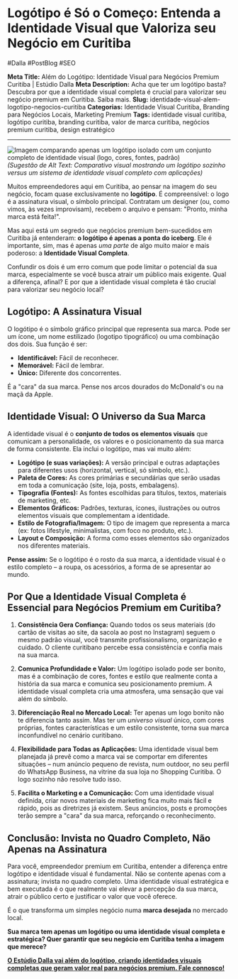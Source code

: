 # Logótipo é Só o Começo: Entenda a Identidade Visual que Valoriza seu Negócio em Curitiba

#Dalla #PostBlog #SEO 

**Meta Title:** Além do Logótipo: Identidade Visual para Negócios Premium Curitiba | Estúdio Dalla
**Meta Description:** Acha que ter um logótipo basta? Descubra por que a identidade visual completa é crucial para valorizar seu negócio premium em Curitiba. Saiba mais.
**Slug:** identidade-visual-alem-logotipo-negocios-curitiba
**Categorias:** Identidade Visual Curitiba, Branding para Negócios Locais, Marketing Premium
**Tags:** identidade visual curitiba, logótipo curitiba, branding curitiba, valor de marca curitiba, negócios premium curitiba, design estratégico

---

![Imagem comparando apenas um logótipo isolado com um conjunto completo de identidade visual (logo, cores, fontes, padrão)](placeholder_imagem_logo_vs_identidade.jpg) *(Sugestão de Alt Text: Comparativo visual mostrando um logótipo sozinho versus um sistema de identidade visual completo com aplicações)*

Muitos empreendedores aqui em Curitiba, ao pensar na imagem do seu negócio, focam quase exclusivamente no **logótipo**. É compreensível: o logo é a assinatura visual, o símbolo principal. Contratam um designer (ou, como vimos, às vezes improvisam), recebem o arquivo e pensam: "Pronto, minha marca está feita!".

Mas aqui está um segredo que negócios premium bem-sucedidos em Curitiba já entenderam: **o logótipo é apenas a ponta do iceberg**. Ele é importante, sim, mas é apenas *uma parte* de algo muito maior e mais poderoso: a **Identidade Visual Completa**.

Confundir os dois é um erro comum que pode limitar o potencial da sua marca, especialmente se você busca atrair um público mais exigente. Qual a diferença, afinal? E por que a identidade visual completa é tão crucial para valorizar seu negócio local?

## Logótipo: A Assinatura Visual

O logótipo é o símbolo gráfico principal que representa sua marca. Pode ser um ícone, um nome estilizado (logotipo tipográfico) ou uma combinação dos dois. Sua função é ser:

*   **Identificável:** Fácil de reconhecer.
*   **Memorável:** Fácil de lembrar.
*   **Único:** Diferente dos concorrentes.

É a "cara" da sua marca. Pense nos arcos dourados do McDonald's ou na maçã da Apple.

## Identidade Visual: O Universo da Sua Marca

A identidade visual é o **conjunto de todos os elementos visuais** que comunicam a personalidade, os valores e o posicionamento da sua marca de forma consistente. Ela inclui o logótipo, mas vai muito além:

*   **Logótipo (e suas variações):** A versão principal e outras adaptações para diferentes usos (horizontal, vertical, só símbolo, etc.).
*   **Paleta de Cores:** As cores primárias e secundárias que serão usadas em toda a comunicação (site, loja, posts, embalagens).
*   **Tipografia (Fontes):** As fontes escolhidas para títulos, textos, materiais de marketing, etc.
*   **Elementos Gráficos:** Padrões, texturas, ícones, ilustrações ou outros elementos visuais que complementam a identidade.
*   **Estilo de Fotografia/Imagem:** O tipo de imagem que representa a marca (ex: fotos lifestyle, minimalistas, com foco no produto, etc.).
*   **Layout e Composição:** A forma como esses elementos são organizados nos diferentes materiais.

**Pense assim:** Se o logótipo é o rosto da sua marca, a identidade visual é o estilo completo – a roupa, os acessórios, a forma de se apresentar ao mundo.

## Por Que a Identidade Visual Completa é Essencial para Negócios Premium em Curitiba?

1.  **Consistência Gera Confiança:** Quando todos os seus materiais (do cartão de visitas ao site, da sacola ao post no Instagram) seguem o mesmo padrão visual, você transmite profissionalismo, organização e cuidado. O cliente curitibano percebe essa consistência e confia mais na sua marca.

2.  **Comunica Profundidade e Valor:** Um logótipo isolado pode ser bonito, mas é a combinação de cores, fontes e estilo que realmente conta a história da sua marca e comunica seu posicionamento premium. A identidade visual completa cria uma atmosfera, uma sensação que vai além do símbolo.

3.  **Diferenciação Real no Mercado Local:** Ter apenas um logo bonito não te diferencia tanto assim. Mas ter um *universo visual* único, com cores próprias, fontes características e um estilo consistente, torna sua marca inconfundível no cenário curitibano.

4.  **Flexibilidade para Todas as Aplicações:** Uma identidade visual bem planejada já prevê como a marca vai se comportar em diferentes situações – num anúncio pequeno de revista, num outdoor, no seu perfil do WhatsApp Business, na vitrine da sua loja no Shopping Curitiba. O logo sozinho não resolve tudo isso.

5.  **Facilita o Marketing e a Comunicação:** Com uma identidade visual definida, criar novos materiais de marketing fica muito mais fácil e rápido, pois as diretrizes já existem. Seus anúncios, posts e promoções terão sempre a "cara" da sua marca, reforçando o reconhecimento.

## Conclusão: Invista no Quadro Completo, Não Apenas na Assinatura

Para você, empreendedor premium em Curitiba, entender a diferença entre logótipo e identidade visual é fundamental. Não se contente apenas com a assinatura; invista no quadro completo. Uma identidade visual estratégica e bem executada é o que realmente vai elevar a percepção da sua marca, atrair o público certo e justificar o valor que você oferece.

É o que transforma um simples negócio numa **marca desejada** no mercado local.

**Sua marca tem apenas um logótipo ou uma identidade visual completa e estratégica? Quer garantir que seu negócio em Curitiba tenha a imagem que merece?**

[**O Estúdio Dalla vai além do logótipo, criando identidades visuais completas que geram valor real para negócios premium. Fale connosco!**](https://www.estudiodalla.com/contatos)

